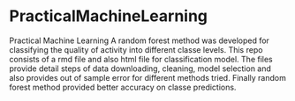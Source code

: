 # PracticalMachineLearning
Practical Machine Learning
A random forest method was developed for classifying the quality of activity into different classe levels. This repo consists of a rmd file and also html file for classification model. The files provide detail steps of data downloading, cleaning, model selection and also provides out of sample error for different methods tried. Finally random forest method provided better accuracy on classe predictions. 
